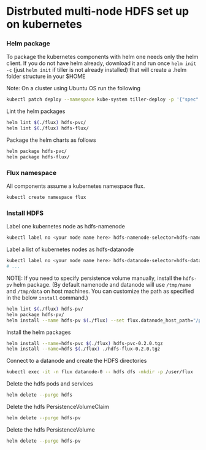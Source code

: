 # Distrbuted multi-node HDFS set up on kubernetes

### Helm package
To package the kubernetes components with helm one needs only the helm client.
If you do not have helm already, download it and run once ```helm init -c``` (just ```helm init``` if tiller is not already installed) that will create a .helm folder structure in your $HOME

Note: On a cluster using Ubuntu OS run the following
```bash
kubectl patch deploy --namespace kube-system tiller-deploy -p '{"spec":{"template":{"spec":{"serviceAccount":"tiller"}}}}'
```

Lint the helm packages
```bash
helm lint $(./flux) hdfs-pvc/
helm lint $(./flux) hdfs-flux/
```

Package the helm charts as follows
```bash
helm package hdfs-pvc/
helm package hdfs-flux/
```

### Flux namespace

All components assume a kubernetes namespace flux.
```bash
kubectl create namespace flux
```

### Install HDFS

Label one kubernetes node as hdfs-namenode
```bash
kubectl label no <your node name here> hdfs-namenode-selector=hdfs-namenode
```
Label a list of kubernetes nodes as hdfs-datanode
```bash
kubectl label no <your node name here> hdfs-datanode-selector=hdfs-datanode
# ...
```

NOTE: If you need to specify persistence volume manually, install the `hdfs-pv` helm package. (By default namenode and datanode will use `/tmp/name` and `/tmp/data` on host machines. You can customize the path as specified in the below `install` command.)

```bash
helm lint $(./flux) hdfs-pv/
helm package hdfs-pv/
helm install --name hdfs-pv $(./flux) --set flux.datanode_host_path="/path/to/storage/dn" --set flux.namenode_host_path="/path/to/storage/nn" hdfs-pv-0.2.0.tgz
```

Install the helm packages
```bash
helm install --name=hdfs-pvc $(./flux) hdfs-pvc-0.2.0.tgz
helm install --name=hdfs $(./flux) ./hdfs-flux-0.2.0.tgz
```

Connect to a datanode and create the HDFS directories
```bash
kubectl exec -it -n flux datanode-0 -- hdfs dfs -mkdir -p /user/flux
```

Delete the hdfs pods and services
```bash
helm delete --purge hdfs
```

Delete the hdfs PersistenceVolumeClaim
```bash
helm delete --purge hdfs-pv
```

Delete the hdfs	PersistenceVolume
```bash
helm delete --purge hdfs-pv
```

